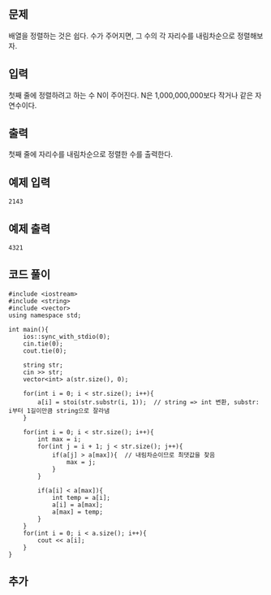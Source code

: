 ## 문제 
배열을 정렬하는 것은 쉽다. 수가 주어지면, 그 수의 각 자리수를 내림차순으로 정렬해보자.


## 입력
첫째 줄에 정렬하려고 하는 수 N이 주어진다. N은 1,000,000,000보다 작거나 같은 자연수이다.


## 출력
첫째 줄에 자리수를 내림차순으로 정렬한 수를 출력한다.


## 예제 입력 
```
2143
```

## 예제 출력  
```
4321
```
## 코드 풀이
```
#include <iostream>
#include <string>
#include <vector>
using namespace std;

int main(){
    ios::sync_with_stdio(0);
    cin.tie(0);
    cout.tie(0);
    
    string str;
    cin >> str;
    vector<int> a(str.size(), 0);
    
    for(int i = 0; i < str.size(); i++){
        a[i] = stoi(str.substr(i, 1));  // string => int 변환, substr: i부터 1길이만큼 string으로 잘라냄
    }
    
    for(int i = 0; i < str.size(); i++){
        int max = i;
        for(int j = i + 1; j < str.size(); j++){
            if(a[j] > a[max]){  // 내림차순이므로 최댓값을 찾음
                max = j;
            }
        }
        
        if(a[i] < a[max]){
            int temp = a[i];
            a[i] = a[max];
            a[max] = temp;
        }
    }
    for(int i = 0; i < a.size(); i++){
        cout << a[i];
    }
}
```
## 추가
